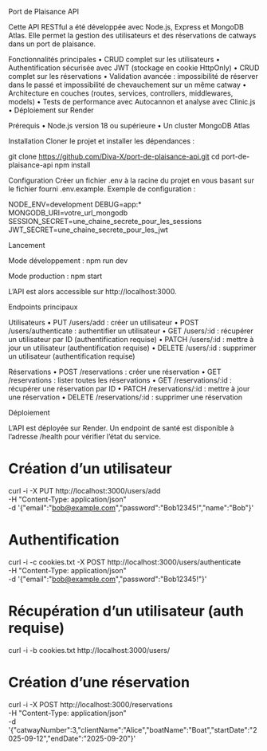 Port de Plaisance API

Cette API RESTful a été développée avec Node.js, Express et MongoDB Atlas.
Elle permet la gestion des utilisateurs et des réservations de catways dans un port de plaisance.

Fonctionnalités principales
	•	CRUD complet sur les utilisateurs
	•	Authentification sécurisée avec JWT (stockage en cookie HttpOnly)
	•	CRUD complet sur les réservations
	•	Validation avancée : impossibilité de réserver dans le passé et impossibilité de chevauchement sur un même catway
	•	Architecture en couches (routes, services, controllers, middlewares, models)
	•	Tests de performance avec Autocannon et analyse avec Clinic.js
	•	Déploiement sur Render

Prérequis
	•	Node.js version 18 ou supérieure
	•	Un cluster MongoDB Atlas

Installation
Cloner le projet et installer les dépendances :

git clone https://github.com/Diva-X/port-de-plaisance-api.git
cd port-de-plaisance-api
npm install

Configuration
Créer un fichier .env à la racine du projet en vous basant sur le fichier fourni .env.example.
Exemple de configuration :

NODE_ENV=development
DEBUG=app:*
MONGODB_URI=votre_url_mongodb
SESSION_SECRET=une_chaine_secrete_pour_les_sessions
JWT_SECRET=une_chaine_secrete_pour_les_jwt

Lancement

Mode développement :
npm run dev

Mode production :
npm start

L’API est alors accessible sur http://localhost:3000.

Endpoints principaux

Utilisateurs
	•	PUT /users/add : créer un utilisateur
	•	POST /users/authenticate : authentifier un utilisateur
	•	GET /users/:id : récupérer un utilisateur par ID (authentification requise)
	•	PATCH /users/:id : mettre à jour un utilisateur (authentification requise)
	•	DELETE /users/:id : supprimer un utilisateur (authentification requise)

Réservations
	•	POST /reservations : créer une réservation
	•	GET /reservations : lister toutes les réservations
	•	GET /reservations/:id : récupérer une réservation par ID
	•	PATCH /reservations/:id : mettre à jour une réservation
	•	DELETE /reservations/:id : supprimer une réservation

Déploiement

L’API est déployée sur Render.
Un endpoint de santé est disponible à l’adresse /health pour vérifier l’état du service.

# Création d’un utilisateur
curl -i -X PUT http://localhost:3000/users/add \
  -H "Content-Type: application/json" \
  -d '{"email":"bob@example.com","password":"Bob12345!","name":"Bob"}'

# Authentification
curl -i -c cookies.txt -X POST http://localhost:3000/users/authenticate \
  -H "Content-Type: application/json" \
  -d '{"email":"bob@example.com","password":"Bob12345!"}'

# Récupération d’un utilisateur (auth requise)
curl -i -b cookies.txt http://localhost:3000/users/<ID>

# Création d’une réservation
curl -i -X POST http://localhost:3000/reservations \
  -H "Content-Type: application/json" \
  -d '{"catwayNumber":3,"clientName":"Alice","boatName":"Boat","startDate":"2025-09-12","endDate":"2025-09-20"}'

